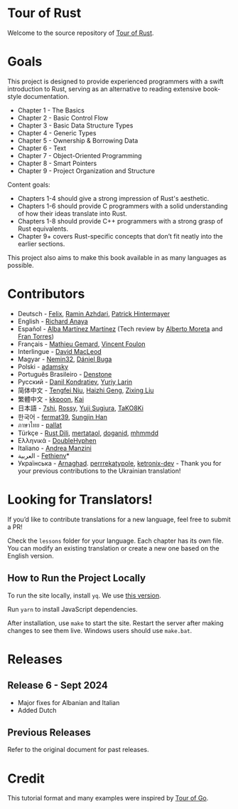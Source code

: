 # Tour of Rust

Welcome to the source repository of [Tour of Rust](https://tourofrust.com/).

# Goals

This project is designed to provide experienced programmers with a swift introduction to Rust, serving as an alternative to reading extensive book-style documentation.

* Chapter 1 - The Basics
* Chapter 2 - Basic Control Flow
* Chapter 3 - Basic Data Structure Types
* Chapter 4 - Generic Types
* Chapter 5 - Ownership & Borrowing Data
* Chapter 6 - Text
* Chapter 7 - Object-Oriented Programming
* Chapter 8 - Smart Pointers
* Chapter 9 - Project Organization and Structure

Content goals:
* Chapters 1-4 should give a strong impression of Rust's aesthetic.
* Chapters 1-6 should provide C programmers with a solid understanding of how their ideas translate into Rust.
* Chapters 1-8 should provide C++ programmers with a strong grasp of Rust equivalents.
* Chapter 9+ covers Rust-specific concepts that don’t fit neatly into the earlier sections.

This project also aims to make this book available in as many languages as possible.

# Contributors

* Deutsch - [Felix](https://github.com/jassler), [Ramin Azhdari](https://github.com/raminos), [Patrick Hintermayer](https://github.com/zerotask)
* English - [Richard Anaya](https://github.com/richardanaya)
* Español - [Alba Martínez Martínez](https://github.com/albatraduce) (Tech review by [Alberto Moreta](https://github.com/AlbertoMoreta) and [Fran Torres](https://github.com/franute))
* Français - [Mathieu Gemard](https://github.com/mgemard), [Vincent Foulon](https://github.com/VincentFoulon80)
* Interlingue - [David MacLeod](https://github.com/Dhghomon/)
* Magyar - [Nemin32](https://github.com/Nemin32/), [Dániel Buga](https://github.com/bugadani)
* Polski - [adamsky](https://github.com/adamsky)
* Português Brasileiro - [Denstone](https://github.com/denstone)
* Русский - [Danil Kondratiev](https://github.com/knightpp), [Yuriy Larin](https://github.com/blandger)
* 简体中文 - [Tengfei Niu](https://github.com/spartucus), [Haizhi Geng](https://github.com/JmPotato), [Zixing Liu](https://github.com/liushuyu)
* 繁體中文 - [kkpoon](https://github.com/kkpoon), [Kai](https://github.com/chihkaiyu)
* 日本語 - [7shi](https://github.com/7shi), [Rossy](https://github.com/rossy0213), [Yuji Sugiura](https://github.com/leader22), [TaKO8Ki](https://github.com/TaKO8Ki)
* 한국어 - [fermat39](https://github.com/fermat39), [Sungjin Han](https://github.com/meinside)
* ภาษาไทย - [pallat](https://github.com/pallat)
* Türkçe - [Rust Dili](https://github.com/RustDili/), [mertataol](https://github.com/mertataol), [doganid](https://github.com/doganid), [mhmmdd](https://github.com/mhmmdd)
* Ελληνικά - [DoubleHyphen](https://github.com/DoubleHyphen/)
* Italiano - [Andrea Manzini](https://github.com/ilmanzo/)
* العربية - [Fethienv](https://github.com/Fethienv)* 
* Українська - [Arnaghad](https://github.com/Arnaghad). 
[perrrekatypole](https://github.com/perrrekatypole), [ketronix-dev](https://github.com/ketronix-dev) - Thank you for your previous contributions to the Ukrainian translation!

# Looking for Translators!

If you’d like to contribute translations for a new language, feel free to submit a PR!

Check the `lessons` folder for your language. Each chapter has its own file. You can modify an existing translation or create a new one based on the English version.

## How to Run the Project Locally

To run the site locally, install `yq`. We use [this version](https://kislyuk.github.io/yq/).

Run `yarn` to install JavaScript dependencies.

After installation, use `make` to start the site. Restart the server after making changes to see them live.
Windows users should use `make.bat`.

# Releases

## Release 6 - Sept 2024
* Major fixes for Albanian and Italian
* Added Dutch

## Previous Releases
Refer to the original document for past releases.

# Credit

This tutorial format and many examples were inspired by [Tour of Go](https://tour.golang.org/).

